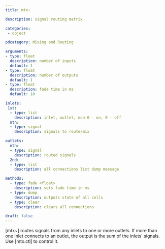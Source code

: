 ```yaml
---
title: mtx~

description: signal routing matrix

categories:
 - object

pdcategory: Mixing and Routing

arguments:
- type: float
  description: number of inputs
  default: 1
- type: float
  description: number of outputs
  default: 1
- type: float
  description: fade time in ms
  default: 10

inlets:
 1st:
  - type: list
    description: inlet, outlet, non-0 - on, 0 - off
  nth: 
  - type: signal
    description: signals to route/mix

outlets:
  nth:
  - type: signal
    description: routed signals
  2nd:
  - type: list
    description: all connections list dump message

methods:
  - type: fade <float>
    description: sets fade time in ms
  - type: dump
    description: outputs state of all cells
  - type: clear
    description: clears all connections

draft: false
---
```


[mtx~] routes signals from any inlets to one or more outlets. If more than one inlet connects to an outlet, the output is the sum of the inlets' signals. Use [mtx.ctl] to control it.